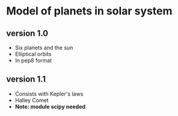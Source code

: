 # Model of planets in solar system
## version 1.0
- Six planets and the sun
- Elliptical orbits
- In pep8 format
## version 1.1
- Consists with Kepler's laws
- Halley Comet
- **Note: module scipy needed**
